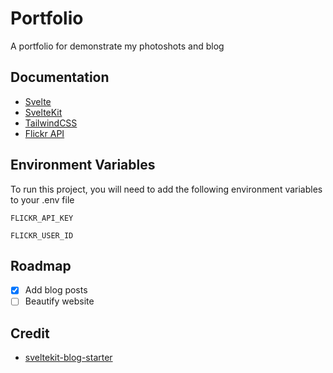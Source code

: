 # Portfolio

A portfolio for demonstrate my photoshots and blog

## Documentation

- [Svelte](https://svelte.dev/)
- [SvelteKit](https://kit.svelte.dev/)
- [TailwindCSS](https://tailwindcss.com/)
- [Flickr API](https://www.flickr.com/services/api/)

## Environment Variables

To run this project, you will need to add the following environment variables to your .env file

`FLICKR_API_KEY`

`FLICKR_USER_ID`

## Roadmap

- [x] Add blog posts
- [ ] Beautify website

## Credit

- [sveltekit-blog-starter](https://github.com/josh-collinsworth/sveltekit-blog-starter)
